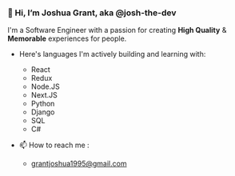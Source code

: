 ### 👋 Hi, I’m Joshua Grant, aka @josh-the-dev

I'm a Software Engineer with a passion for creating **High Quality** & **Memorable** experiences for people.

- Here's languages I'm actively building and learning with:
    - React
    - Redux
    - Node.JS
    - Next.JS
    - Python
    - Django
    - SQL
    - C#
  
- 📫 How to reach me : 
  - grantjoshua1995@gmail.com

<!---
josh-the-dev/josh-the-dev is a ✨ special ✨ repository because its `README.md` (this file) appears on your GitHub profile.
You can click the Preview link to take a look at your changes.
--->
